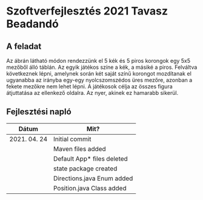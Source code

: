 # Szoftverfejlesztés 2021 Tavasz Beadandó

## A feladat

Az ábrán látható módon rendezzünk el 5 kék és 5 piros korongok egy 5x5 mezőből álló táblán. Az egyik játékos színe a kék, a másiké a piros. Felváltva következnek lépni, amelynek során két saját színű korongot mozdítanak el ugyanabba az irányba egy-egy nyolcszomszédos üres mezőre, azonban a fekete mezőkre nem lehet lépni. A játékosok célja az összes figura átjuttatása az ellenkező oldalra. Az nyer, akinek ez hamarabb sikerül.

## Fejlesztési napló

| Dátum        | Mit?                       |
| ------------ | -------------------------- |
| 2021. 04. 24 | Initial commit             |
|              | Maven files added          |
|              | Default App* files deleted |
|              | state package created      |
|              | Directions.java Enum added |
|              | Position.java Class added  |
